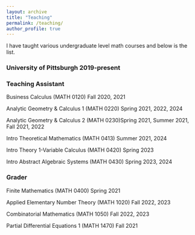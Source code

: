 ```yaml
---
layout: archive
title: "Teaching"
permalink: /teaching/
author_profile: true
---
```


I have taught various undergraduate level math courses and below is the list.
### University of Pittsburgh 2019-present
### Teaching Assistant 
Business Calculus (MATH 0120) Fall 2020, 2021

Analytic Geometry & Calculus 1 (MATH 0220) Spring 2021, 2022, 2024

Analytic Geometry & Calculus 2 (MATH 0230)Spring 2021, Summer 2021, Fall 2021, 2022

Intro Theoretical Mathematics (MATH 0413) Summer 2021, 2024

Intro Theory 1-Variable Calculus (MATH 0420) Spring 2023

Intro Abstract Algebraic Systems (MATH 0430) Spring 2023, 2024
### Grader
Finite Mathematics (MATH 0400) Spring 2021

Applied Elementary Number Theory (MATH 1020) Fall 2022, 2023

Combinatorial Mathematics (MATH 1050) Fall 2022, 2023

Partial Differential Equations 1 (MATH 1470) Fall 2021

